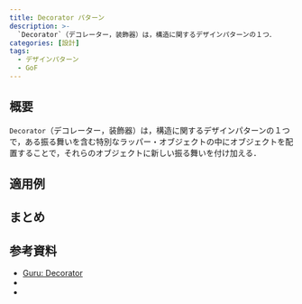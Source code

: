```yaml
---
title: Decorator パターン
description: >-
  `Decorator`（デコレーター，装飾器）は，構造に関するデザインパターンの１つ．
categories: [設計]
tags:
  - デザインパターン
  - GoF
---
```


## 概要

`Decorator`（デコレーター，装飾器）は，構造に関するデザインパターンの１つで，ある振る舞いを含む特別なラッパー・オブジェクトの中にオブジェクトを配置することで，それらのオブジェクトに新しい振る舞いを付け加える．

<!-- more -->


## 適用例


## まとめ

## 参考資料
- [Guru: Decorator](https://refactoring.guru/ja/design-patterns/chain-of-responsibility)
- []()
- []()